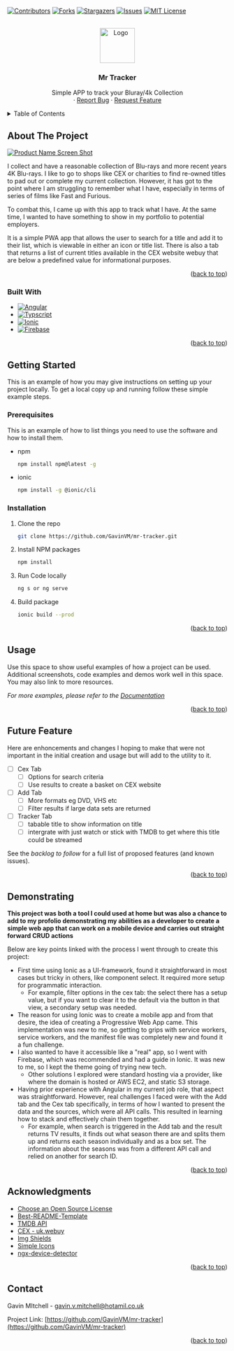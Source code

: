 <a id="readme-top"></a>

[![Contributors][contributors-shield]][contributors-url]
[![Forks][forks-shield]][forks-url]
[![Stargazers][stars-shield]][stars-url]
[![Issues][issues-shield]][issues-url]
[![MIT License][license-shield]][license-url]



<!-- PROJECT LOGO -->
<br />
<div align="center">
  <a href="https://github.com/GavinVM/mr-tracker">
    <img src="images/logo.png" alt="Logo" width="80" height="80">
  </a>

<h3 align="center">Mr Tracker</h3>

  <p align="center">
    Simple APP to track your Bluray/4k Collection
    <br />
    ·
    <a href="https://github.com/GavinVM/mr-tracker/issues/new?labels=bug&template=bug-report---.md">Report Bug</a>
    ·
    <a href="https://github.com/GavinVM/mr-tracker/issues/new?labels=enhancement&template=feature-request---.md">Request Feature</a>
  </p>
</div>



<!-- TABLE OF CONTENTS -->
<details>
  <summary>Table of Contents</summary>
  <ol>
    <li>
      <a href="#about-the-project">About The Project</a>
      <ul>
        <li><a href="#built-with">Built With</a></li>
      </ul>
    </li>
    <li>
      <a href="#getting-started">Getting Started</a>
      <ul>
        <li><a href="#prerequisites">Prerequisites</a></li>
        <li><a href="#installation">Installation</a></li>
      </ul>
    </li>
    <li><a href="#usage">Usage</a></li>
    <li><a href="#roadmap">Roadmap</a></li>
    <li><a href="#contributing">Contributing</a></li>
    <li><a href="#contact">Contact</a></li>
  </ol>
</details>



<!-- ABOUT THE PROJECT -->
## About The Project

[![Product Name Screen Shot][product-screenshot]](https://example.com)

I collect and have a reasonable collection of Blu-rays and more recent years 4K Blu-rays. I like to go to shops like CEX or charities to find re-owned titles to pad out or complete my current collection. However, it has got to the point where I am struggling to remember what I have, especially in terms of series of films like Fast and Furious.

To combat this, I came up with this app to track what I have. At the same time, I wanted to have something to show in my portfolio to potential employers.

It is a simple PWA app that allows the user to search for a title and add it to their list, which is viewable in either an icon or title list. There is also a tab that returns a list of current titles available in the CEX website webuy that are below a predefined value for informational purposes.

<p align="right">(<a href="#readme-top">back to top</a>)</p>



### Built With

* [![Angular][Angular.io]][Angular-url]
* [![Typscript][TypeScript.ts]][TypeScript-url]
* [![Ionic][ionic.com]][Ionic-url]
* [![Firebase][Firebase.cloud]][Firebase-url]

<p align="right">(<a href="#readme-top">back to top</a>)</p>



<!-- GETTING STARTED -->
## Getting Started

This is an example of how you may give instructions on setting up your project locally.
To get a local copy up and running follow these simple example steps.

### Prerequisites

This is an example of how to list things you need to use the software and how to install them.
* npm
  ```sh
  npm install npm@latest -g
  ```
* ionic
  ```sh
  npm install -g @ionic/cli
  ```

### Installation

1. Clone the repo
   ```sh
   git clone https://github.com/GavinVM/mr-tracker.git
   ```
2. Install NPM packages
   ```sh
   npm install
   ```
3. Run Code locally
    ```sh
   ng s or ng serve
   ```
4. Build package
   ```sh
   ionic build --prod
   ```
<p align="right">(<a href="#readme-top">back to top</a>)</p>



<!-- USAGE EXAMPLES -->
## Usage

Use this space to show useful examples of how a project can be used. Additional screenshots, code examples and demos work well in this space. You may also link to more resources.

_For more examples, please refer to the [Documentation](https://example.com)_

<p align="right">(<a href="#readme-top">back to top</a>)</p>



<!-- ROADMAP -->
## Future Feature

Here are enhoncements and changes I hoping to make that were not important in the initial creation and usage but will add to the utility to it. 

- [ ] Cex Tab
  - [ ] Options for search criteria
  - [ ] Use results to create a basket on CEX website 
- [ ] Add Tab
  - [ ] More formats eg DVD, VHS etc
  - [ ] Filter results if large data sets are returned
- [ ] Tracker Tab
  - [ ] tabable title to show information on title
  - [ ] intergrate with just watch or stick with TMDB to get where this title could be streamed

See the _backlog to follow_ for a full list of proposed features (and known issues).

<p align="right">(<a href="#readme-top">back to top</a>)</p>



<!-- CONTRIBUTING -->
## Demonstrating

**This project was both a tool I could used at home but was also a chance to add to my profolio demonstrating my abilities as a developer to create a simple web app that can work on a mobile device and carries out straight forward CRUD actions** 

Below are key points linked with the process I went through to create this project: 

- First time using Ionic as a UI-framework, found it straightforward in most cases but tricky in others, like component select. It required more setup for programmatic interaction.  
  - For example, filter options in the cex tab: the select there has a setup value, but if you want to clear it to the default via the button in that view, a secondary setup was needed.
- The reason for using Ionic was to create a mobile app and from that desire, the idea of creating a Progressive Web App came. This implementation was new to me, so getting to grips with service workers, service workers, and the manifest file was completely new and found it a fun challenge.
- I also wanted to have it accessible like a "real" app, so I went with Firebase, which was recommended and had a guide in Ionic. It was new to me, so I kept the theme going of trying new tech.  
  - Other solutions I explored were standard hosting via a provider, like where the domain is hosted or AWS EC2, and static S3 storage.
- Having prior experience with Angular in my current job role, that aspect was straightforward. However, real challenges I faced were with the Add tab and the Cex tab specifically, in terms of how I wanted to present the data and the sources, which were all API calls. This resulted in learning how to stack and effectively chain them together.  
  - For example, when search is triggered in the Add tab and the result returns TV results, it finds out what season there are and splits them up and returns each season individually and as a box set. The information about the seasons was from a different API call and relied on another for search ID.


<p align="right">(<a href="#readme-top">back to top</a>)</p>

<!-- ACKNOWLEDGMENTS -->
## Acknowledgments

* [Choose an Open Source License](https://choosealicense.com)
* [Best-README-Template](https://github.com/othneildrew/Best-README-Template?tab=readme-ov-file)
* [TMDB API](https://developer.themoviedb.org/docs/getting-started)
* [CEX - uk.webuy](https://uk.webuy.com/)
* [Img Shields](https://shields.io)
* [Simple Icons](https://simpleicons.org/)
* [ngx-device-detector](https://www.npmjs.com/package/ngx-device-detector)

<p align="right">(<a href="#readme-top">back to top</a>)</p>

<!-- CONTACT -->
## Contact

Gavin MItchell  - gavin.v.mitchell@hotamil.co.uk

Project Link: [https://github.com/GavinVM/mr-tracker](https://github.com/GavinVM/mr-tracker)

<p align="right">(<a href="#readme-top">back to top</a>)</p>





<!-- MARKDOWN LINKS & IMAGES -->
<!-- https://www.markdownguide.org/basic-syntax/#reference-style-links -->
[contributors-shield]: https://img.shields.io/github/contributors/GavinVM/mr-tracker.svg?style=for-the-badge
[contributors-url]: https://github.com/GavinVM/mr-tracker/graphs/contributors
[forks-shield]: https://img.shields.io/github/forks/GavinVM/mr-tracker.svg?style=for-the-badge
[forks-url]: https://github.com/GavinVM/mr-tracker/network/members
[stars-shield]: https://img.shields.io/github/stars/GavinVM/mr-tracker.svg?style=for-the-badge
[stars-url]: https://github.com/GavinVM/mr-tracker/stargazers
[issues-shield]: https://img.shields.io/github/issues/GavinVM/mr-tracker.svg?style=for-the-badge
[issues-url]: https://github.com/GavinVM/mr-tracker/issues
[license-shield]: https://img.shields.io/github/license/GavinVM/mr-tracker.svg?style=for-the-badge
[license-url]: https://github.com/GavinVM/mr-tracker/blob/master/LICENSE.txt
[product-screenshot]: images/screenshot.png
[Firebase.cloud]: https://img.shields.io/badge/Firebase-5f6368?style=for-the-badge&logo=firebase&logoColor=DD2C00
[Firebase-url]: https://firebase.google.com/
[TypeScript.ts]: https://img.shields.io/badge/TypeScript-3178c6?style=for-the-badge&logo=typescript&logoColor=white
[TypeScript-url]: https://typescript.org/
[Ionic.com]: https://img.shields.io/badge/Ionic-white?style=for-the-badge&logo=ionic&logoColor=black
[Ionic-url]: https://ionicframework.com/
[Angular.io]: https://img.shields.io/badge/Angular-DD0031?style=for-the-badge&logo=angular&logoColor=white
[Angular-url]: https://angular.io/
 
